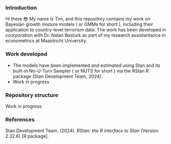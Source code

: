 ### Introduction
Hi there :sunglasses: My name is Tim, and this repository contains my work on Bayesian growth mixture models ( or GMMs for short ), including their application to country-level terrorism data. The work has been developed in coorporation with Dr. Nalan Basturk as part of my research assistantance in econometrics at Maastricht University.

### Work developed
* The models have been implemented and estimated using Stan and its built-in No-U-Turn Sampler ( or NUTS for short ) via the RStan R package (Stan Development Team, 2024).
* Work in progress

### Repository structure
Work in progress

### References
Stan Development Team. (2024). *RStan: the R interface to Stan* (Version 2.32.6) [R package].


